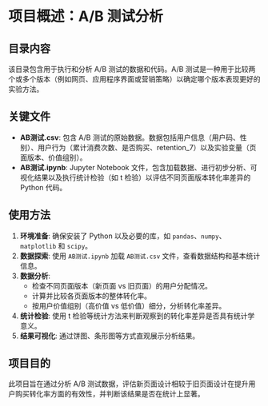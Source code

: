 # 项目概述：A/B 测试分析

## 目录内容

该目录包含用于执行和分析 A/B 测试的数据和代码。A/B 测试是一种用于比较两个或多个版本（例如网页、应用程序界面或营销策略）以确定哪个版本表现更好的实验方法。

## 关键文件

- **AB测试.csv**: 包含 A/B 测试的原始数据。数据包括用户信息（用户码、性别）、用户行为（累计消费次数、是否购买、retention_7）以及实验变量（页面版本、价值组别）。
- **AB测试.ipynb**: Jupyter Notebook 文件，包含加载数据、进行初步分析、可视化结果以及执行统计检验（如 t 检验）以评估不同页面版本转化率差异的 Python 代码。

## 使用方法

1.  **环境准备**: 确保安装了 Python 以及必要的库，如 `pandas`、`numpy`、`matplotlib` 和 `scipy`。
2.  **数据探索**: 使用 `AB测试.ipynb` 加载 `AB测试.csv` 文件，查看数据结构和基本统计信息。
3.  **数据分析**:
    -   检查不同页面版本（新页面 vs 旧页面）的用户分配情况。
    -   计算并比较各页面版本的整体转化率。
    -   按用户价值组别（高价值 vs 低价值）细分，分析转化率差异。
4.  **统计检验**: 使用 t 检验等统计方法来判断观察到的转化率差异是否具有统计学意义。
5.  **结果可视化**: 通过饼图、条形图等方式直观展示分析结果。

## 项目目的

此项目旨在通过分析 A/B 测试数据，评估新页面设计相较于旧页面设计在提升用户购买转化率方面的有效性，并判断该结果是否在统计上显著。